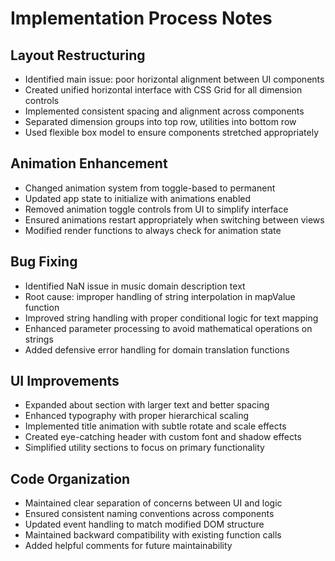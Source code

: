 # Implementation Process Notes

## Layout Restructuring
- Identified main issue: poor horizontal alignment between UI components
- Created unified horizontal interface with CSS Grid for all dimension controls
- Implemented consistent spacing and alignment across components
- Separated dimension groups into top row, utilities into bottom row
- Used flexible box model to ensure components stretched appropriately

## Animation Enhancement
- Changed animation system from toggle-based to permanent
- Updated app state to initialize with animations enabled
- Removed animation toggle controls from UI to simplify interface
- Ensured animations restart appropriately when switching between views
- Modified render functions to always check for animation state

## Bug Fixing
- Identified NaN issue in music domain description text
- Root cause: improper handling of string interpolation in mapValue function
- Improved string handling with proper conditional logic for text mapping
- Enhanced parameter processing to avoid mathematical operations on strings
- Added defensive error handling for domain translation functions

## UI Improvements
- Expanded about section with larger text and better spacing
- Enhanced typography with proper hierarchical scaling
- Implemented title animation with subtle rotate and scale effects
- Created eye-catching header with custom font and shadow effects
- Simplified utility sections to focus on primary functionality

## Code Organization
- Maintained clear separation of concerns between UI and logic
- Ensured consistent naming conventions across components
- Updated event handling to match modified DOM structure
- Maintained backward compatibility with existing function calls
- Added helpful comments for future maintainability